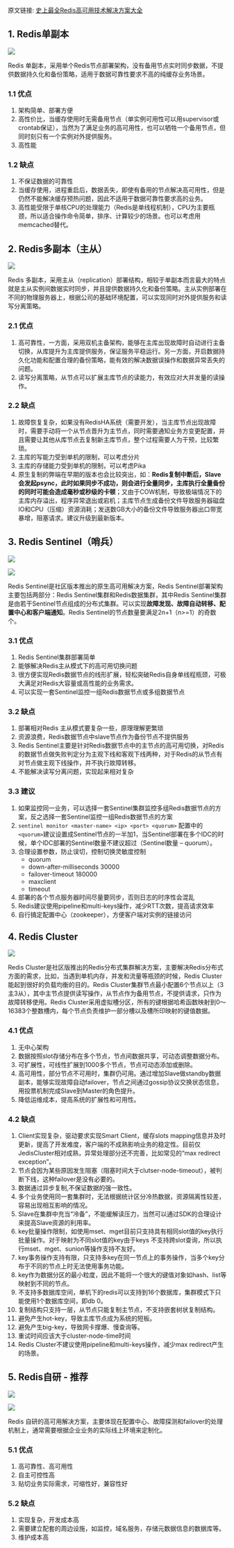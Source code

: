 原文链接: [史上最全Redis高可用技术解决方案大全](https://mp.weixin.qq.com/s?__biz=Mzg2OTA0Njk0OA==&mid=2247484850&idx=1&sn=3238360bfa8105cf758dcf7354af2814&chksm=cea24a79f9d5c36fb2399aafa91d7fb2699b5006d8d037fe8aaf2e5577ff20ae322868b04a87&token=1082669959&lang=zh_CN&scene=21#wechat_redirect)

## 1. Redis单副本

![](https://image.ldbmcs.com/2019-04-26-022536.jpg)

Redis 单副本，采用单个Redis节点部署架构，没有备用节点实时同步数据，不提供数据持久化和备份策略，适用于数据可靠性要求不高的纯缓存业务场景。

### 1.1 优点

1. 架构简单、部署方便
2. 高性价比，当缓存使用时无需备用节点（单实例可用性可以用supervisor或crontab保证），当然为了满足业务的高可用性，也可以牺牲一个备用节点，但同时刻只有一个实例对外提供服务。
3. 高性能

### 1.2 缺点

1. 不保证数据的可靠性
2. 当缓存使用，进程重启后，数据丢失，即使有备用的节点解决高可用性，但是仍然不能解决缓存预热问题，因此不适用于数据可靠性要求高的业务。
3. 高性能受限于单核CPU的处理能力（Redis是单线程机制），CPU为主要瓶颈，所以适合操作命令简单，排序、计算较少的场景。也可以考虑用memcached替代。

## 2. Redis多副本（主从）

![](https://image.ldbmcs.com/2019-04-26-022659.jpg)

Redis 多副本，采用主从（replication）部署结构，相较于单副本而言最大的特点就是主从实例间数据实时同步，并且提供数据持久化和备份策略。主从实例部署在不同的物理服务器上，根据公司的基础环境配置，可以实现同时对外提供服务和读写分离策略。

### 2.1 优点

1. 高可靠性，一方面，采用双机主备架构，能够在主库出现故障时自动进行主备切换，从库提升为主库提供服务，保证服务平稳运行。另一方面，开启数据持久化功能和配置合理的备份策略，能有效的解决数据误操作和数据异常丢失的问题。
2. 读写分离策略，从节点可以扩展主库节点的读能力，有效应对大并发量的读操作。

### 2.2 缺点

1. 故障恢复复杂，如果没有RedisHA系统（需要开发），当主库节点出现故障时，需要手动将一个从节点晋升为主节点，同时需要通知业务方变更配置，并且需要让其他从库节点去复制新主库节点，整个过程需要人为干预，比较繁琐。
2. 主库的写能力受到单机的限制，可以考虑分片
3. 主库的存储能力受到单机的限制，可以考虑Pika
4. 原生复制的弊端在早期的版本也会比较突出，如：**Redis复制中断后，Slave会发起psync，此时如果同步不成功，则会进行全量同步，主库执行全量备份的同时可能会造成毫秒或秒级的卡顿**；又由于COW机制，导致极端情况下的主库内存溢出，程序异常退出或宕机；主库节点生成备份文件导致服务器磁盘IO和CPU（压缩）资源消耗；发送数GB大小的备份文件导致服务器出口带宽暴增，阻塞请求。建议升级到最新版本。

## 3. Redis Sentinel（哨兵）

![](https://image.ldbmcs.com/2019-04-26-022824.jpg)

![](https://image.ldbmcs.com/2019-04-26-022833.jpg)

Redis Sentinel是社区版本推出的原生高可用解决方案，Redis Sentinel部署架构主要包括两部分：Redis Sentinel集群和Redis数据集群，其中Redis Sentinel集群是由若干Sentinel节点组成的分布式集群。可以实现**故障发现、故障自动转移、配置中心和客户端通知**。Redis Sentinel的节点数量要满足2n+1（n>=1）的奇数个。

### 3.1 优点

1. Redis Sentinel集群部署简单
2. 能够解决Redis主从模式下的高可用切换问题
3. 很方便实现Redis数据节点的线形扩展，轻松突破Redis自身单线程瓶颈，可极大满足对Redis大容量或高性能的业务需求。
4. 可以实现一套Sentinel监控一组Redis数据节点或多组数据节点

### 3.2 缺点

1. 部署相对Redis 主从模式要复杂一些，原理理解更繁琐
2. 资源浪费，Redis数据节点中slave节点作为备份节点不提供服务
3. Redis Sentinel主要是针对Redis数据节点中的主节点的高可用切换，对Redis的数据节点做失败判定分为主观下线和客观下线两种，对于Redis的从节点有对节点做主观下线操作，并不执行故障转移。
4. 不能解决读写分离问题，实现起来相对复杂

### 3.3 建议

1. 如果监控同一业务，可以选择一套Sentinel集群监控多组Redis数据节点的方案，反之选择一套Sentinel监控一组Redis数据节点的方案
2. `sentinel monitor <master-name> <ip> <port> <quorum>` 配置中的`<quorum>`建议设置成Sentinel节点的一半加1，当Sentinel部署在多个IDC的时候，单个IDC部署的Sentinel数量不建议超过（Sentinel数量 – quorum）。
3. 合理设置参数，防止误切，控制切换灵敏度控制
	- quorum
	- down-after-milliseconds 30000
	- failover-timeout 180000
	- maxclient
	- timeout
4. 部署的各个节点服务器时间尽量要同步，否则日志的时序性会混乱
5. Redis建议使用pipeline和multi-keys操作，减少RTT次数，提高请求效率
6. 自行搞定配置中心（zookeeper），方便客户端对实例的链接访问

## 4. Redis Cluster

![](https://image.ldbmcs.com/2019-04-26-023125.jpg)

Redis Cluster是社区版推出的Redis分布式集群解决方案，主要解决Redis分布式方面的需求，比如，当遇到单机内存，并发和流量等瓶颈的时候，Redis Cluster能起到很好的负载均衡的目的。Redis Cluster集群节点最小配置6个节点以上（3主3从），其中主节点提供读写操作，从节点作为备用节点，不提供请求，只作为故障转移使用。Redis Cluster采用虚拟槽分区，所有的键根据哈希函数映射到0～16383个整数槽内，每个节点负责维护一部分槽以及槽所印映射的键值数据。

### 4.1 优点

1. 无中心架构
2. 数据按照slot存储分布在多个节点，节点间数据共享，可动态调整数据分布。
3. 可扩展性，可线性扩展到1000多个节点，节点可动态添加或删除。
4. 高可用性，部分节点不可用时，集群仍可用。通过增加Slave做standby数据副本，能够实现故障自动failover，节点之间通过gossip协议交换状态信息，用投票机制完成Slave到Master的角色提升。
5. 降低运维成本，提高系统的扩展性和可用性。

### 4.2 缺点

1. Client实现复杂，驱动要求实现Smart Client，缓存slots mapping信息并及时更新，提高了开发难度，客户端的不成熟影响业务的稳定性。目前仅JedisCluster相对成熟，异常处理部分还不完善，比如常见的“max redirect exception”。
2. 节点会因为某些原因发生阻塞（阻塞时间大于clutser-node-timeout），被判断下线，这种failover是没有必要的。
3. 数据通过异步复制,不保证数据的强一致性。
4. 多个业务使用同一套集群时，无法根据统计区分冷热数据，资源隔离性较差，容易出现相互影响的情况。
5. Slave在集群中充当“冷备”，不能缓解读压力，当然可以通过SDK的合理设计来提高Slave资源的利用率。
6. key批量操作限制，如使用mset、mget目前只支持具有相同slot值的key执行批量操作。对于映射为不同slot值的key由于keys 不支持跨slot查询，所以执行mset、mget、sunion等操作支持不友好。
7. key事务操作支持有限，只支持多key在同一节点上的事务操作，当多个key分布于不同的节点上时无法使用事务功能。
8. key作为数据分区的最小粒度，因此不能将一个很大的键值对象如hash、list等映射到不同的节点。
9. 不支持多数据库空间，单机下的redis可以支持到16个数据库，集群模式下只能使用1个数据库空间，即db 0。
10. 复制结构只支持一层，从节点只能复制主节点，不支持嵌套树状复制结构。
11. 避免产生hot-key，导致主库节点成为系统的短板。
12. 避免产生big-key，导致网卡撑爆、慢查询等。
13. 重试时间应该大于cluster-node-time时间
14. Redis Cluster不建议使用pipeline和multi-keys操作，减少max redirect产生的场景。

## 5. Redis自研 - 推荐

![](https://image.ldbmcs.com/2019-04-26-023334.jpg)

![](https://image.ldbmcs.com/2019-04-26-023348.jpg)

Redis 自研的高可用解决方案，主要体现在配置中心、故障探测和failover的处理机制上，通常需要根据企业业务的实际线上环境来定制化。

### 5.1 优点

1. 高可靠性、高可用性
2. 自主可控性高
3. 贴切业务实际需求，可缩性好，兼容性好

### 5.2 缺点

1. 实现复杂，开发成本高
2. 需要建立配套的周边设施，如监控，域名服务，存储元数据信息的数据库等。
3. 维护成本高
